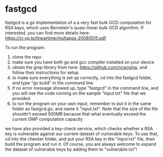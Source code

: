 # fastgcd
fastgcd is a go implementation of a a very fast bulk GCD computation for RSA keys, which uses Bernstein's quasi-linear bulk GCD algorithm. If interested, you can find more details here: https://cr.yp.to/lineartime/multapps-20080515.pdf

To run the program:
1) clone the repo
2) make sure you have both go and gcc compiler installed on your device
3) obtain the gmp library from here: https://github.com/ncw/gmp, and follow their instructions for setup
4) to make sure everything is set up correctly, cd into the fastgcd folder, and type "go build" in the command line
5) if no error message showed up, type "fastgcd" in the command line, and you will see the code running on the sample "input.txt" file that we provided 
6) to run the program on your own input, remember to put it in the same folder as fastgcd.go, and name it "input.txt". Note that the size of the file shouldn't exceed 500MB because that what eventually exceed the current GMP computation capacity

we have also provided a key-check service, which checks whether a RSA key is vulnerable against our current dataset of vulnerable keys.
To use that, cd into the checker folder, and put your RSA key in the "input.txt" file, then build the program and run it.
Of course, you are always welcome to expand the dataset of vulnerable keys by adding them to "vulnerable.txt"!
